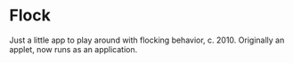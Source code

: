 # Flock
Just a little app to play around with flocking behavior, c. 2010. Originally an applet, now runs as an application.
